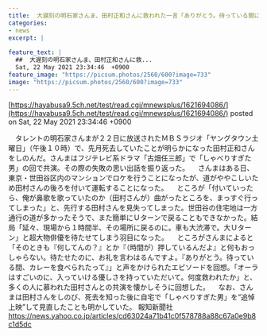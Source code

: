 ```yaml
---
title:  大遅刻の明石家さんま、田村正和さんに救われた一言「ありがとう。待っている間に、カレー食べられたよ」  
categories:
- news
excerpt: |
  
feature_text: |
  ##  大遅刻の明石家さんま、田村正和さんに救...
  Sat, 22 May 2021 23:34:46  +0900
feature_image: "https://picsum.photos/2560/600?image=733"
image: "https://picsum.photos/2560/600?image=733"
---
```


[https://hayabusa9.5ch.net/test/read.cgi/mnewsplus/1621694086/](https://hayabusa9.5ch.net/test/read.cgi/mnewsplus/1621694086/)
posted on Sat, 22 May 2021 23:34:46  +0900

<!--more-->

　タレントの明石家さんまが２２日に放送されたＭＢＳラジオ「ヤングタウン土曜日」（午後１０時）で、先月死去していたことが明らかになった田村正和さんをしのんだ。さんまはフジテレビ系ドラマ「古畑任三郎」で「しゃべりすぎた男」の回で共演。その際の失敗の思い出話を振り返った。 　さんまはある日、東京・世田谷区内のマンションでロケを行うことになったが、道がややこしいため田村さんの後ろを付いて運転することになった。 　ところが「付いていったら、俺が鼻歌を歌っていたのか（田村さんが）曲がったところを、まっすぐ行ってしまった」と、先行する田村さんを見失ってしまった。世田谷の住宅地は一方通行の道が多かったそうで、また簡単にＵターンで戻ることもできなかった。結局「延々、現場から１時間半、その場所に戻るのに。車も大渋滞で。大Ｕターン」と超大物俳優を待たせてしまう羽目になった。 　ところがさんまによると「そのときも『何してんの？』とか『（時間が）押しているんだよ』と何もおっしゃらない。待たせたのに、お礼を言わはるんですよ。『ありがとう。待っている間、カレーを食べられたって』」と声をかけられたエピソードを回想。「オーラはすごいのに、入っていける優しさを持っていただいて。何度救われたか」と、多くの人に慕われた田村さんとの共演を懐かしそうに回想した。 　なお、さんまは田村さんをしのび、死去を知った後に自宅で「しゃべりすぎた男」を“追悼上映”して見直したことも明かしていた。 報知新聞社 https://news.yahoo.co.jp/articles/cd63024a71b41c0f578788a88c67a0e9b8c1d5dc

